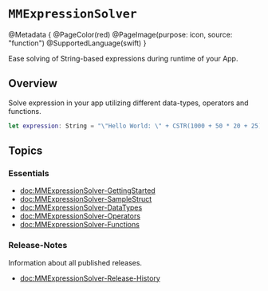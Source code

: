 # ``MMExpressionSolver``

@Metadata {
    @PageColor(red)
    @PageImage(purpose: icon, source: "function") 
    @SupportedLanguage(swift)
}

Ease solving of String-based expressions during runtime of your App.

## Overview

Solve expression in your app utilizing different data-types, operators and functions.

```swift
let expression: String = "\"Hello World: \" + CSTR(1000 + 50 * 20 + 25)"
```

## Topics

### Essentials

- <doc:MMExpressionSolver-GettingStarted>
- <doc:MMExpressionSolver-SampleStruct>
- <doc:MMExpressionSolver-DataTypes>
- <doc:MMExpressionSolver-Operators>
- <doc:MMExpressionSolver-Functions>

### Release-Notes

Information about all published releases.

- <doc:MMExpressionSolver-Release-History>
